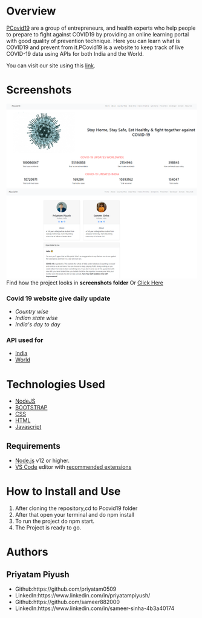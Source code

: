 # Overview
[PCovid19](https://pcovid19.herokuapp.com/)  are a group of entrepreneurs, and health experts who help people to prepare to fight against COVID19 by providing an online learning portal with good quality of prevention technique. Here you can learn what is COVID19 and prevent from it.PCovid19 is a website to keep track of live COVID-19 data using APIs for both India and the World.

You can visit our site using this [link](https://pcovid19.herokuapp.com/).

# Screenshots
<img src="https://github.com/priyatam0509/PCovid19/blob/master/Screenshots/Screenshot%20(4).png">
<img src="https://github.com/priyatam0509/PCovid19/blob/master/Screenshots/Screenshot%20(5).png">
Find how the project looks in <b>screenshots folder</b> Or <a href="https://github.com/priyatam0509/PCovid19/tree/master/Screenshots">Click Here</a>


### Covid 19 website give daily update
 - *Country wise*
 - *Indian state wise*
 - *India's day to day*
 
 ### API used for
 - [India](https://api.covid19india.org/data.json)
 - [World](https://api.covid19api.com/summary)
 
# Technologies Used
<ul>
<a href="#"><li>NodeJS</a></li>
<a href="#"><li>BOOTSTRAP</a></li>
<a href="https://www.w3.org/Style/CSS/Overview.en.html"><li>CSS</a></li>
<a href="https://www.w3.org/TR/html52/"><li>HTML</a></li>
<a href="https://www.javascript.com/"><li>Javascript</a></li>
</ul>
 
## Requirements

- [Node.js](https://nodejs.org/) v12 or higher.
- [VS Code](https://code.visualstudio.com/) editor with [recommended extensions](.vscode/extensions.json)

# How to Install and Use
<ol>
<li>After cloning the repository,cd to Pcovid19 folder </li>
<li>After that open your terminal and do npm install </li>
 <li>To run the project do npm start.</li>
<li>The Project is ready to go.</li>
</ol>

# Authors
## Priyatam Piyush
<ul>
<li>Github:https://github.com/priyatam0509</li>
<li>LinkedIn:https://www.linkedin.com/in/priyatampiyush/</li>
<li>Github:https://github.com/sameer882000</li>
<li>LinkedIn:https://www.linkedin.com/in/sameer-sinha-4b3a40174</li>
</ul>

